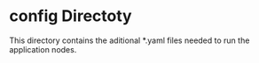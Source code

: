# config Directoty
This directory contains the aditional *.yaml files needed to run the application nodes.